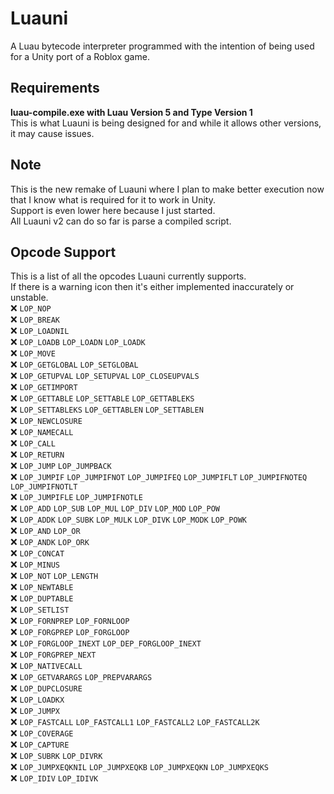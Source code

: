 # Luauni
A Luau bytecode interpreter programmed with the intention of being used for a Unity port of a Roblox game.

## Requirements
<b>luau-compile.exe with Luau Version 5 and Type Version 1</b><br>
This is what Luauni is being designed for and while it allows other versions, it may cause issues.

## Note
This is the new remake of Luauni where I plan to make better execution now that I know what is required for it to work in Unity.<br>
Support is even lower here because I just started.<br>
All Luauni v2 can do so far is parse a compiled script.

## Opcode Support
This is a list of all the opcodes Luauni currently supports.<br>
If there is a warning icon then it's either implemented inaccurately or unstable.<br>
❌ `LOP_NOP`<br>
❌ `LOP_BREAK`<br>
❌ `LOP_LOADNIL`<br>
❌ `LOP_LOADB` `LOP_LOADN` `LOP_LOADK`<br>
❌ `LOP_MOVE`<br>
❌ `LOP_GETGLOBAL` `LOP_SETGLOBAL`<br>
❌ `LOP_GETUPVAL` `LOP_SETUPVAL` `LOP_CLOSEUPVALS`<br>
❌ `LOP_GETIMPORT`<br>
❌ `LOP_GETTABLE` `LOP_SETTABLE` `LOP_GETTABLEKS`<br>
❌ `LOP_SETTABLEKS` `LOP_GETTABLEN` `LOP_SETTABLEN`<br>
❌ `LOP_NEWCLOSURE`<br>
❌ `LOP_NAMECALL`<br>
❌ `LOP_CALL`<br>
❌ `LOP_RETURN`<br>
❌ `LOP_JUMP` `LOP_JUMPBACK`<br>
❌ `LOP_JUMPIF` `LOP_JUMPIFNOT` `LOP_JUMPIFEQ` `LOP_JUMPIFLT` `LOP_JUMPIFNOTEQ` `LOP_JUMPIFNOTLT`<br>
❌ `LOP_JUMPIFLE` `LOP_JUMPIFNOTLE`<br>
❌ `LOP_ADD` `LOP_SUB` `LOP_MUL` `LOP_DIV` `LOP_MOD` `LOP_POW`<br>
❌ `LOP_ADDK` `LOP_SUBK` `LOP_MULK` `LOP_DIVK` `LOP_MODK` `LOP_POWK`<br>
❌ `LOP_AND` `LOP_OR`<br>
❌ `LOP_ANDK` `LOP_ORK`<br>
❌ `LOP_CONCAT`<br>
❌ `LOP_MINUS`<br>
❌ `LOP_NOT` `LOP_LENGTH`<br>
❌ `LOP_NEWTABLE`<br>
❌ `LOP_DUPTABLE`<br>
❌ `LOP_SETLIST`<br>
❌ `LOP_FORNPREP` `LOP_FORNLOOP`<br>
❌ `LOP_FORGPREP` `LOP_FORGLOOP`<br>
❌ `LOP_FORGLOOP_INEXT` `LOP_DEP_FORGLOOP_INEXT`<br>
❌ `LOP_FORGPREP_NEXT`<br>
❌ `LOP_NATIVECALL`<br>
❌ `LOP_GETVARARGS` `LOP_PREPVARARGS`<br>
❌ `LOP_DUPCLOSURE`<br>
❌ `LOP_LOADKX`<br>
❌ `LOP_JUMPX`<br>
❌ `LOP_FASTCALL` `LOP_FASTCALL1` `LOP_FASTCALL2` `LOP_FASTCALL2K`<br>
❌ `LOP_COVERAGE`<br>
❌ `LOP_CAPTURE`<br>
❌ `LOP_SUBRK` `LOP_DIVRK`<br>
❌ `LOP_JUMPXEQKNIL` `LOP_JUMPXEQKB` `LOP_JUMPXEQKN` `LOP_JUMPXEQKS`<br>
❌ `LOP_IDIV` `LOP_IDIVK`<br>
